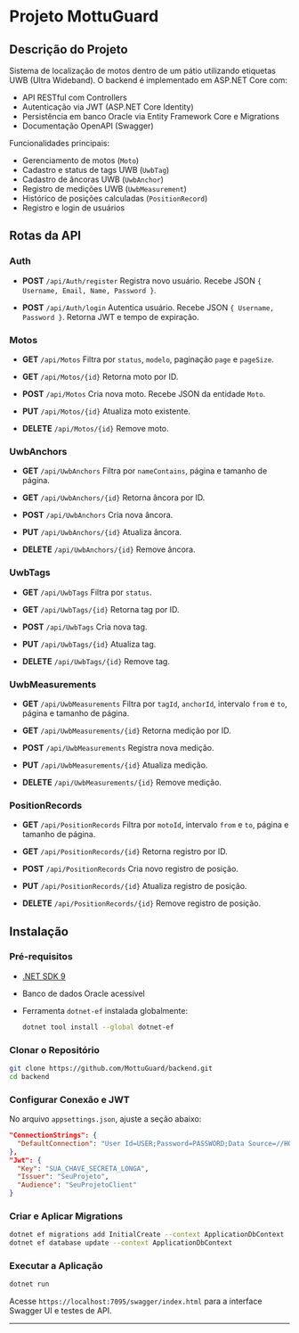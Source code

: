 # Projeto MottuGuard

## Descrição do Projeto

Sistema de localização de motos dentro de um pátio utilizando etiquetas UWB (Ultra Wideband). O backend é implementado em ASP.NET Core com:

* API RESTful com Controllers
* Autenticação via JWT (ASP.NET Core Identity)
* Persistência em banco Oracle via Entity Framework Core e Migrations
* Documentação OpenAPI (Swagger)

Funcionalidades principais:

* Gerenciamento de motos (`Moto`)
* Cadastro e status de tags UWB (`UwbTag`)
* Cadastro de âncoras UWB (`UwbAnchor`)
* Registro de medições UWB (`UwbMeasurement`)
* Histórico de posições calculadas (`PositionRecord`)
* Registro e login de usuários

## Rotas da API

### Auth

* **POST** `/api/Auth/register`
  Registra novo usuário. Recebe JSON `{ Username, Email, Name, Password }`.

* **POST** `/api/Auth/login`
  Autentica usuário. Recebe JSON `{ Username, Password }`. Retorna JWT e tempo de expiração.

### Motos

* **GET** `/api/Motos`
  Filtra por `status`, `modelo`, paginação `page` e `pageSize`.

* **GET** `/api/Motos/{id}`
  Retorna moto por ID.

* **POST** `/api/Motos`
  Cria nova moto. Recebe JSON da entidade `Moto`.

* **PUT** `/api/Motos/{id}`
  Atualiza moto existente.

* **DELETE** `/api/Motos/{id}`
  Remove moto.

### UwbAnchors

* **GET** `/api/UwbAnchors`
  Filtra por `nameContains`, página e tamanho de página.

* **GET** `/api/UwbAnchors/{id}`
  Retorna âncora por ID.

* **POST** `/api/UwbAnchors`
  Cria nova âncora.

* **PUT** `/api/UwbAnchors/{id}`
  Atualiza âncora.

* **DELETE** `/api/UwbAnchors/{id}`
  Remove âncora.

### UwbTags

* **GET** `/api/UwbTags`
  Filtra por `status`.

* **GET** `/api/UwbTags/{id}`
  Retorna tag por ID.

* **POST** `/api/UwbTags`
  Cria nova tag.

* **PUT** `/api/UwbTags/{id}`
  Atualiza tag.

* **DELETE** `/api/UwbTags/{id}`
  Remove tag.

### UwbMeasurements

* **GET** `/api/UwbMeasurements`
  Filtra por `tagId`, `anchorId`, intervalo `from` e `to`, página e tamanho de página.

* **GET** `/api/UwbMeasurements/{id}`
  Retorna medição por ID.

* **POST** `/api/UwbMeasurements`
  Registra nova medição.

* **PUT** `/api/UwbMeasurements/{id}`
  Atualiza medição.

* **DELETE** `/api/UwbMeasurements/{id}`
  Remove medição.

### PositionRecords

* **GET** `/api/PositionRecords`
  Filtra por `motoId`, intervalo `from` e `to`, página e tamanho de página.

* **GET** `/api/PositionRecords/{id}`
  Retorna registro por ID.

* **POST** `/api/PositionRecords`
  Cria novo registro de posição.

* **PUT** `/api/PositionRecords/{id}`
  Atualiza registro de posição.

* **DELETE** `/api/PositionRecords/{id}`
  Remove registro de posição.

## Instalação

### Pré-requisitos

* [.NET SDK 9](https://dotnet.microsoft.com/download)
* Banco de dados Oracle acessível
* Ferramenta `dotnet-ef` instalada globalmente:

  ```bash
  dotnet tool install --global dotnet-ef
  ```

### Clonar o Repositório

```bash
git clone https://github.com/MottuGuard/backend.git
cd backend
```

### Configurar Conexão e JWT

No arquivo `appsettings.json`, ajuste a seção abaixo:

```json
"ConnectionStrings": {
  "DefaultConnection": "User Id=USER;Password=PASSWORD;Data Source=//HOST:PORT/SERVICE"
},
"Jwt": {
  "Key": "SUA_CHAVE_SECRETA_LONGA",
  "Issuer": "SeuProjeto",
  "Audience": "SeuProjetoClient"
}
```

### Criar e Aplicar Migrations

```bash
dotnet ef migrations add InitialCreate --context ApplicationDbContext
dotnet ef database update --context ApplicationDbContext
```

### Executar a Aplicação

```bash
dotnet run
```

Acesse `https://localhost:7095/swagger/index.html` para a interface Swagger UI e testes de API.

---

